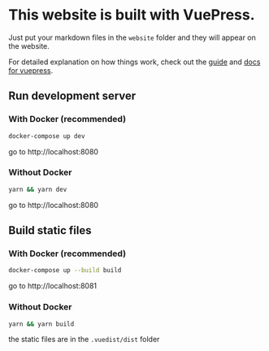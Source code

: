 # This website is built with VuePress.

Just put your markdown files in the `website` folder and they will appear on the website.

For detailed explanation on how things work, check out the [guide](https://v1.vuepress.vuejs.org/guide/) and [docs for vuepress](https://v1.vuepress.vuejs.org/).

## Run development server


### With Docker (recommended)
```bash
docker-compose up dev
```
go to http://localhost:8080

### Without Docker
```bash
yarn && yarn dev
```
go to http://localhost:8080

## Build static files

### With Docker (recommended)
```bash
docker-compose up --build build
```
go to http://localhost:8081
### Without Docker

```bash
yarn && yarn build
```
the static files are in the `.vuedist/dist` folder
